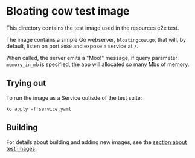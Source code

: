 # Bloating cow test image

This directory contains the test image used in the resources e2e test.

The image contains a simple Go webserver, `bloatingcow.go`, that will, by
default, listen on port `8080` and expose a service at `/`.

When called, the server emits a "Moo!" message, if query parameter
`memory_in_mb` is specified, the app will allocated so many Mbs of memory.

## Trying out

To run the image as a Service outisde of the test suite:

`ko apply -f service.yaml`

## Building

For details about building and adding new images, see the
[section about test images](/test/README.md#test-images).
